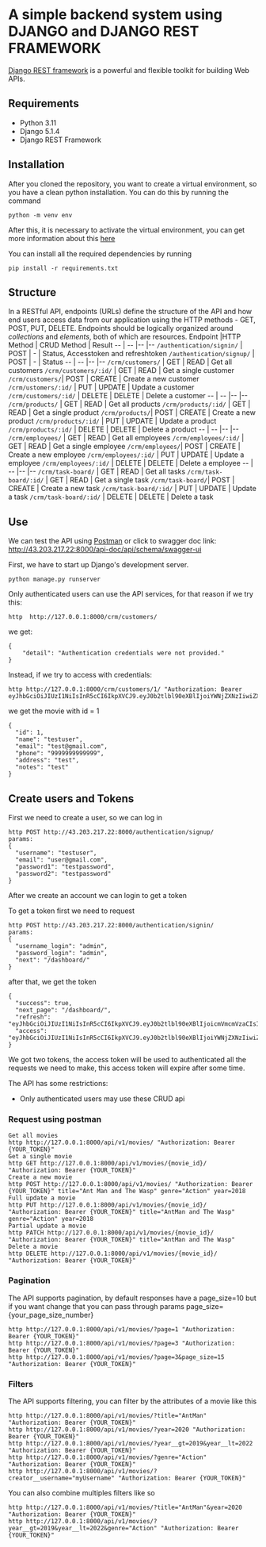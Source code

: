 # A simple backend system using DJANGO and DJANGO REST FRAMEWORK
[Django REST framework](http://www.django-rest-framework.org/) is a powerful and flexible toolkit for building Web APIs.
## Requirements
- Python 3.11
- Django 5.1.4
- Django REST Framework

## Installation
After you cloned the repository, you want to create a virtual environment, so you have a clean python installation.
You can do this by running the command
```
python -m venv env
```

After this, it is necessary to activate the virtual environment, you can get more information about this [here](https://docs.python.org/3/tutorial/venv.html)

You can install all the required dependencies by running
```
pip install -r requirements.txt
```
## Structure
In a RESTful API, endpoints (URLs) define the structure of the API and how end users access data from our application using the HTTP methods - GET, POST, PUT, DELETE. Endpoints should be logically organized around _collections_ and _elements_, both of which are resources.
Endpoint |HTTP Method | CRUD Method | Result
-- | -- |-- |--
`/authentication/signin/` | POST | - | Status, Accesstoken and refreshtoken
`/authentication/signup/` | POST | - | Status
-- | -- |-- |--
`/crm/customers/` | GET | READ | Get all customers
`/crm/customers/:id/` | GET | READ | Get a single customer
`/crm/customers/`| POST | CREATE | Create a new customer
`/crm/ustomers/:id/` | PUT | UPDATE | Update a customer
`/crm/customers/:id/` | DELETE | DELETE | Delete a customer
-- | -- |-- |--
`/crm/products/` | GET | READ | Get all products
`/crm/products/:id/` | GET | READ | Get a single product
`/crm/products/`| POST | CREATE | Create a new product
`/crm/products/:id/` | PUT | UPDATE | Update a product
`/crm/products/:id/` | DELETE | DELETE | Delete a product
-- | -- |-- |--
`/crm/employees/` | GET | READ | Get all employees
`/crm/employees/:id/` | GET | READ | Get a single employee
`/crm/employees/`| POST | CREATE | Create a new employee
`/crm/employees/:id/` | PUT | UPDATE | Update a employee
`/crm/employees/:id/` | DELETE | DELETE | Delete a employee
-- | -- |-- |--
`/crm/task-board/` | GET | READ | Get all tasks
`/crm/task-board/:id/` | GET | READ | Get a single task
`/crm/task-board/`| POST | CREATE | Create a new task
`/crm/task-board/:id/` | PUT | UPDATE | Update a task
`/crm/task-board/:id/` | DELETE | DELETE | Delete a task

## Use
We can test the API using [Postman](https://www.postman.com/) or click to swagger doc link: http://43.203.217.22:8000/api-doc/api/schema/swagger-ui

First, we have to start up Django's development server.
```
python manage.py runserver
```
Only authenticated users can use the API services, for that reason if we try this:
```
http  http://127.0.0.1:8000/crm/customers/
```
we get:
```
{
    "detail": "Authentication credentials were not provided."
}
```
Instead, if we try to access with credentials:
```
http http://127.0.0.1:8000/crm/customers/1/ "Authorization: Bearer eyJhbGciOiJIUzI1NiIsInR5cCI6IkpXVCJ9.eyJ0b2tlbl90eXBlIjoiYWNjZXNzIiwiZXhwIjoxNzQxMDcyNDE0LCJpYXQiOjE3MzU4ODg0MTQsImp0aSI6ImU2YTQ3MDI4ZDk2MzRmYmQ5MGEzZjY3ZmRjZDkwYjBmIiwidXNlcl9pZCI6MX0.a6MQjjgJxfpIfY_UzUhJkuiWewfpro60EXziUDRQi9M"
```
we get the movie with id = 1
```
{
  "id": 1,
  "name": "testuser",
  "email": "test@gmail.com",
  "phone": "9999999999999",
  "address": "test",
  "notes": "test"
}
```

## Create users and Tokens

First we need to create a user, so we can log in
```
http POST http://43.203.217.22:8000/authentication/signup/
params:
{
  "username": "testuser",
  "email": "user@gmail.com",
  "password1": "testpassword",
  "password2": "testpassword"
}
```

After we create an account we can login to get a token

To get a token first we need to request
```
http POST http://43.203.217.22:8000/authentication/signin/
params:
{
  "username_login": "admin",
  "password_login": "admin",
  "next": "/dashboard/"
}
```
after that, we get the token
```
{
  "success": true,
  "next_page": "/dashboard/",
  "refresh": "eyJhbGciOiJIUzI1NiIsInR5cCI6IkpXVCJ9.eyJ0b2tlbl90eXBlIjoicmVmcmVzaCIsImV4cCI6MTczNTk3NDgxNCwiaWF0IjoxNzM1ODg4NDE0LCJqdGkiOiIwNGVmODBmMzMxMGE0YmJmYjZjZWNhNjBjOTc3ZWQ5MiIsInVzZXJfaWQiOjF9.KzIQVq9UX7DVxemoQK4gv2NVJHVe6OirlJ9NuXTmr9w",
  "access": "eyJhbGciOiJIUzI1NiIsInR5cCI6IkpXVCJ9.eyJ0b2tlbl90eXBlIjoiYWNjZXNzIiwiZXhwIjoxNzQxMDcyNDE0LCJpYXQiOjE3MzU4ODg0MTQsImp0aSI6ImU2YTQ3MDI4ZDk2MzRmYmQ5MGEzZjY3ZmRjZDkwYjBmIiwidXNlcl9pZCI6MX0.a6MQjjgJxfpIfY_UzUhJkuiWewfpro60EXziUDRQi9M"
}
```
We got two tokens, the access token will be used to authenticated all the requests we need to make, this access token will expire after some time.

The API has some restrictions:
-   Only authenticated users may use these CRUD api

### Request using postman
```
Get all movies
http http://127.0.0.1:8000/api/v1/movies/ "Authorization: Bearer {YOUR_TOKEN}" 
Get a single movie
http GET http://127.0.0.1:8000/api/v1/movies/{movie_id}/ "Authorization: Bearer {YOUR_TOKEN}" 
Create a new movie
http POST http://127.0.0.1:8000/api/v1/movies/ "Authorization: Bearer {YOUR_TOKEN}" title="Ant Man and The Wasp" genre="Action" year=2018 
Full update a movie
http PUT http://127.0.0.1:8000/api/v1/movies/{movie_id}/ "Authorization: Bearer {YOUR_TOKEN}" title="AntMan and The Wasp" genre="Action" year=2018
Partial update a movie
http PATCH http://127.0.0.1:8000/api/v1/movies/{movie_id}/ "Authorization: Bearer {YOUR_TOKEN}" title="AntMan and The Wasp" 
Delete a movie
http DELETE http://127.0.0.1:8000/api/v1/movies/{movie_id}/ "Authorization: Bearer {YOUR_TOKEN}"
```

### Pagination
The API supports pagination, by default responses have a page_size=10 but if you want change that you can pass through params page_size={your_page_size_number}
```
http http://127.0.0.1:8000/api/v1/movies/?page=1 "Authorization: Bearer {YOUR_TOKEN}"
http http://127.0.0.1:8000/api/v1/movies/?page=3 "Authorization: Bearer {YOUR_TOKEN}"
http http://127.0.0.1:8000/api/v1/movies/?page=3&page_size=15 "Authorization: Bearer {YOUR_TOKEN}"
```

### Filters
The API supports filtering, you can filter by the attributes of a movie like this
```
http http://127.0.0.1:8000/api/v1/movies/?title="AntMan" "Authorization: Bearer {YOUR_TOKEN}"
http http://127.0.0.1:8000/api/v1/movies/?year=2020 "Authorization: Bearer {YOUR_TOKEN}"
http http://127.0.0.1:8000/api/v1/movies/?year__gt=2019&year__lt=2022 "Authorization: Bearer {YOUR_TOKEN}"
http http://127.0.0.1:8000/api/v1/movies/?genre="Action" "Authorization: Bearer {YOUR_TOKEN}"
http http://127.0.0.1:8000/api/v1/movies/?creator__username="myUsername" "Authorization: Bearer {YOUR_TOKEN}"
```

You can also combine multiples filters like so
```
http http://127.0.0.1:8000/api/v1/movies/?title="AntMan"&year=2020 "Authorization: Bearer {YOUR_TOKEN}"
http http://127.0.0.1:8000/api/v1/movies/?year__gt=2019&year__lt=2022&genre="Action" "Authorization: Bearer {YOUR_TOKEN}"
```

